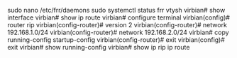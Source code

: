 sudo nano /etc/frr/daemons
sudo systemctl status frr
vtysh
virbian# show interface
virbian# show ip route
virbian# configure terminal
virbian(config)# router rip
virbian(config-router)# version 2
virbian(config-router)# network 192.168.1.0/24
virbian(config-router)# network 192.168.2.0/24
virbian# copy running-config startup-config
virbian(config-router)# exit
virbian(config)# exit
virbian# show running-config
virbian# show ip rip
ip route